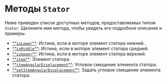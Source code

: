 # Методы `Stator`
Ниже приведен список доступных методов, предоставляемых типом `Stator`. Щелкните имя метода, чтобы увидеть его подробное описание и примеры.

- [^^`isLower`^^](./isLower.md): Истина, если в моторе элемент статора нижний..
- [^^`isMiddle`^^](./isMiddle.md):  Истина, если в моторе элемент статора средний.
- [^^`isUpper`^^](./isUpper.md):  Истина, если в моторе элемент статора верхний.
- [^^`item`^^](./item.md): Элемент статора.
- [^^`itemAngularDisplacement`^^](./itemAngularDisplacement.md): Угловое смещение элемента статора.
- [^^`setItemAngularDisplacement`^^](./setItemAngularDisplacement.md): Задать угловое смещение элемента статора.
